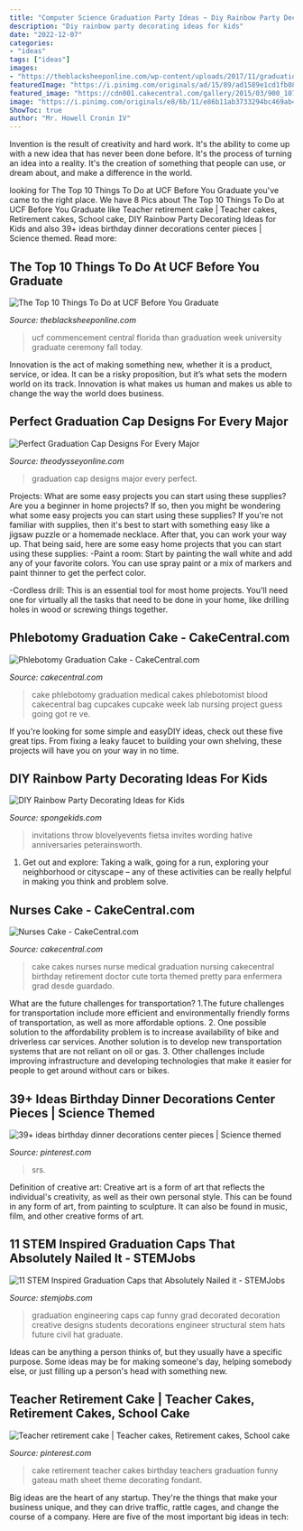 ```yaml
---
title: "Computer Science Graduation Party Ideas ~ Diy Rainbow Party Decorating Ideas For Kids"
description: "Diy rainbow party decorating ideas for kids"
date: "2022-12-07"
categories:
- "ideas"
tags: ["ideas"]
images:
- "https://theblacksheeponline.com/wp-content/uploads/2017/11/graduation-2009-548x365.jpg"
featuredImage: "https://i.pinimg.com/originals/ad/15/89/ad1589e1cd1fb08146af63bedf0d27fc.jpg"
featured_image: "https://cdn001.cakecentral.com/gallery/2015/03/900_107983HgTS_phlebotomy-graduation-cake.jpg"
image: "https://i.pinimg.com/originals/e8/6b/11/e86b11ab3733294bc469ab4656c6dac1.jpg"
ShowToc: true
author: "Mr. Howell Cronin IV"
---
```



Invention is the result of creativity and hard work. It's the ability to come up with a new idea that has never been done before. It's the process of turning an idea into a reality. It's the creation of something that people can use, or dream about, and make a difference in the world.

	

		
looking for The Top 10 Things To Do at UCF Before You Graduate you've came to the right place. We have 8 Pics about The Top 10 Things To Do at UCF Before You Graduate like Teacher retirement cake | Teacher cakes, Retirement cakes, School cake, DIY Rainbow Party Decorating Ideas for Kids and also 39+ ideas birthday dinner decorations center pieces | Science themed. Read more:
		
    
## The Top 10 Things To Do At UCF Before You Graduate

<img loading=lazy src="https://theblacksheeponline.com/wp-content/uploads/2017/11/graduation-2009-548x365.jpg" onerror="this.onerror=null;this.src='https://tse4.mm.bing.net/th?id=OIP.YFqmCE1kyfoludcp1v8YWwHaE7&amp;pid=15.1';" alt="The Top 10 Things To Do at UCF Before You Graduate">

_Source: theblacksheeponline.com_

>ucf commencement central florida than graduation week university graduate ceremony fall today. 

	

Innovation is the act of making something new, whether it is a product, service, or idea. It can be a risky proposition, but it’s what sets the modern world on its track. Innovation is what makes us human and makes us able to change the way the world does business.

    
## Perfect Graduation Cap Designs For Every Major

<img loading=lazy src="https://i.pinimg.com/originals/ad/15/89/ad1589e1cd1fb08146af63bedf0d27fc.jpg" onerror="this.onerror=null;this.src='https://tse2.mm.bing.net/th?id=OIP.ZliJnpmnBaiQw4HTLZKeYgHaJ4&amp;pid=15.1';" alt="Perfect Graduation Cap Designs For Every Major">

_Source: theodysseyonline.com_

>graduation cap designs major every perfect. 

	

Projects: What are some easy projects you can start using these supplies?
Are you a beginner in home projects? If so, then you might be wondering what some easy projects you can start using these supplies? If you're not familiar with supplies, then it's best to start with something easy like a jigsaw puzzle or a homemade necklace. After that, you can work your way up. That being said, here are some easy home projects that you can start using these supplies: 
-Paint a room: Start by painting the wall white and add any of your favorite colors. You can use spray paint or a mix of markers and paint thinner to get the perfect color. 

-Cordless drill: This is an essential tool for most home projects. You'll need one for virtually all the tasks that need to be done in your home, like drilling holes in wood or screwing things together.

    
## Phlebotomy Graduation Cake - CakeCentral.com

<img loading=lazy src="https://cdn001.cakecentral.com/gallery/2015/03/900_107983HgTS_phlebotomy-graduation-cake.jpg" onerror="this.onerror=null;this.src='https://tse2.mm.bing.net/th?id=OIP.Fs7srKBbCWnTbeLoo9EdjAHaFj&amp;pid=15.1';" alt="Phlebotomy Graduation Cake - CakeCentral.com">

_Source: cakecentral.com_

>cake phlebotomy graduation medical cakes phlebotomist blood cakecentral bag cupcakes cupcake week lab nursing project guess going got re ve. 

	

If you're looking for some simple and easyDIY ideas, check out these five great tips. From fixing a leaky faucet to building your own shelving, these projects will have you on your way in no time.

    
## DIY Rainbow Party Decorating Ideas For Kids

<img loading=lazy src="https://spongekids.com/wp-content/uploads/2014/11/diy-rainbow-party-decorating-ideas/3-cute-party-invitation.jpg" onerror="this.onerror=null;this.src='https://tse1.mm.bing.net/th?id=OIP.gsJ7fGbSJRD7EbkZFhd5SwHaKK&amp;pid=15.1';" alt="DIY Rainbow Party Decorating Ideas for Kids">

_Source: spongekids.com_

>invitations throw blovelyevents fietsa invites wording hative anniversaries peterainsworth. 

	

1. Get out and explore: Taking a walk, going for a run, exploring your neighborhood or cityscape – any of these activities can be really helpful in making you think and problem solve. 

    
## Nurses Cake - CakeCentral.com

<img loading=lazy src="https://cdn001.cakecentral.com/gallery/2015/03/100x100_883056cvxc_nurses-cake.jpg" onerror="this.onerror=null;this.src='https://tse1.mm.bing.net/th?id=OIP.xsDgo7tX50lTFGQ2IJ4LAAHaJ4&amp;pid=15.1';" alt="Nurses Cake - CakeCentral.com">

_Source: cakecentral.com_

>cake cakes nurses nurse medical graduation nursing cakecentral birthday retirement doctor cute torta themed pretty para enfermera grad desde guardado. 

	

What are the future challenges for transportation?
1.The future challenges for transportation include more efficient and environmentally friendly forms of transportation, as well as more affordable options. 
2. One possible solution to the affordability problem is to increase availability of bike and driverless car services. Another solution is to develop new transportation systems that are not reliant on oil or gas. 
3. Other challenges include improving infrastructure and developing technologies that make it easier for people to get around without cars or bikes.

    
## 39+ Ideas Birthday Dinner Decorations Center Pieces | Science Themed

<img loading=lazy src="https://i.pinimg.com/originals/e8/6b/11/e86b11ab3733294bc469ab4656c6dac1.jpg" onerror="this.onerror=null;this.src='https://tse4.mm.bing.net/th?id=OIP.F_QOlPzxINIC1ga2JlprYQAAAA&amp;pid=15.1';" alt="39+ ideas birthday dinner decorations center pieces | Science themed">

_Source: pinterest.com_

>srs. 

	

Definition of creative art:
Creative art is a form of art that reflects the individual's creativity, as well as their own personal style. This can be found in any form of art, from painting to sculpture. It can also be found in music, film, and other creative forms of art.

    
## 11 STEM Inspired Graduation Caps That Absolutely Nailed It - STEMJobs

<img loading=lazy src="https://www.stemjobs.com/wp-content/uploads/2014/06/c94ddc34b44f79efc89dae0badde3735.jpg" onerror="this.onerror=null;this.src='https://tse3.mm.bing.net/th?id=OIP.IfkMZ1nucFrZ0V4To3T16QHaLI&amp;pid=15.1';" alt="11 STEM Inspired Graduation Caps that Absolutely Nailed it - STEMJobs">

_Source: stemjobs.com_

>graduation engineering caps cap funny grad decorated decoration creative designs students decorations engineer structural stem hats future civil hat graduate. 

	

Ideas can be anything a person thinks of, but they usually have a specific purpose. Some ideas may be for making someone's day, helping somebody else, or just filling up a person's head with something new.

    
## Teacher Retirement Cake | Teacher Cakes, Retirement Cakes, School Cake

<img loading=lazy src="https://i.pinimg.com/originals/84/42/58/84425832b1b1de808753e01e49fff794.jpg" onerror="this.onerror=null;this.src='https://tse4.mm.bing.net/th?id=OIP.5IAhbM1kMb_gmp6f0eYfiQHaJ4&amp;pid=15.1';" alt="Teacher retirement cake | Teacher cakes, Retirement cakes, School cake">

_Source: pinterest.com_

>cake retirement teacher cakes birthday teachers graduation funny gateau math sheet theme decorating fondant. 

	

Big ideas are the heart of any startup. They're the things that make your business unique, and they can drive traffic, rattle cages, and change the course of a company. Here are five of the most important big ideas in tech: 

